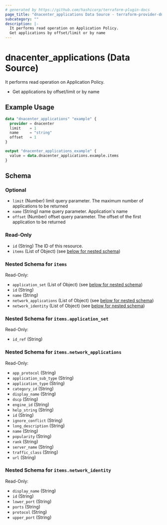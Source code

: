 ```yaml
---
# generated by https://github.com/hashicorp/terraform-plugin-docs
page_title: "dnacenter_applications Data Source - terraform-provider-dnacenter"
subcategory: ""
description: |-
  It performs read operation on Application Policy.
  Get applications by offset/limit or by name
---
```


# dnacenter_applications (Data Source)

It performs read operation on Application Policy.

- Get applications by offset/limit or by name

## Example Usage

```terraform
data "dnacenter_applications" "example" {
  provider = dnacenter
  limit    = 1
  name     = "string"
  offset   = 1
}

output "dnacenter_applications_example" {
  value = data.dnacenter_applications.example.items
}
```

<!-- schema generated by tfplugindocs -->
## Schema

### Optional

- `limit` (Number) limit query parameter. The maximum number of applications to be returned
- `name` (String) name query parameter. Application's name
- `offset` (Number) offset query parameter. The offset of the first application to be returned

### Read-Only

- `id` (String) The ID of this resource.
- `items` (List of Object) (see [below for nested schema](#nestedatt--items))

<a id="nestedatt--items"></a>
### Nested Schema for `items`

Read-Only:

- `application_set` (List of Object) (see [below for nested schema](#nestedobjatt--items--application_set))
- `id` (String)
- `name` (String)
- `network_applications` (List of Object) (see [below for nested schema](#nestedobjatt--items--network_applications))
- `network_identity` (List of Object) (see [below for nested schema](#nestedobjatt--items--network_identity))

<a id="nestedobjatt--items--application_set"></a>
### Nested Schema for `items.application_set`

Read-Only:

- `id_ref` (String)


<a id="nestedobjatt--items--network_applications"></a>
### Nested Schema for `items.network_applications`

Read-Only:

- `app_protocol` (String)
- `application_sub_type` (String)
- `application_type` (String)
- `category_id` (String)
- `display_name` (String)
- `dscp` (String)
- `engine_id` (String)
- `help_string` (String)
- `id` (String)
- `ignore_conflict` (String)
- `long_description` (String)
- `name` (String)
- `popularity` (String)
- `rank` (String)
- `server_name` (String)
- `traffic_class` (String)
- `url` (String)


<a id="nestedobjatt--items--network_identity"></a>
### Nested Schema for `items.network_identity`

Read-Only:

- `display_name` (String)
- `id` (String)
- `lower_port` (String)
- `ports` (String)
- `protocol` (String)
- `upper_port` (String)
